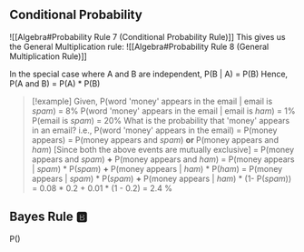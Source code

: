 ## Conditional Probability

![[Algebra#Probability Rule 7 (Conditional Probability Rule)]]
This gives us the General Multiplication rule:
![[Algebra#Probability Rule 8 (General Multiplication Rule)]]

In the special case where A and B are independent, 
P(B | A) = P(B)
Hence, P(A and B) = P(A) * P(B)

> [!example]
> Given, 
> 	P(word 'money' appears in the email | email is *spam*) = 8%
> 	P(word 'money' appears in the email | email is *ham*) = 1%
> 	P(email is *spam*) = 20%
> What is the probability that 'money' appears in an email?
> i.e., P(word 'money' appears in the email)
> 	= P(money appears)
> 	= P(money appears and *spam*) **or** P(money appears and *ham*)
> 	\[Since both the above events are mutually exclusive]
> 	= P(money appears and *spam*) **+** P(money appears and *ham*)
> 	= P(money appears | *spam*) * P(*spam*) **+** P(money appears | *ham*) * P(*ham*)
> 	= P(money appears | *spam*) * P(*spam*) **+** P(money appears | *ham*) * (1- P(*spam*))
> 	= 0.08 * 0.2 + 0.01 * (1 - 0.2)
> 	= 2.4 %

## Bayes Rule 🅱️

P()